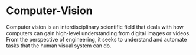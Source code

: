 # Computer-Vision
Computer vision is an interdisciplinary scientific field that deals with how computers can gain high-level 
understanding from digital images or videos. From the perspective of engineering, it seeks to understand and 
automate tasks that the human visual system can do.
